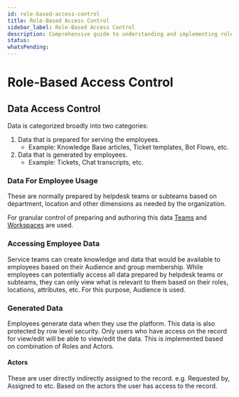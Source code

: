 ```yaml
---
id: role-based-access-control
title: Role-Based Access Control
sidebar_label: Role-Based Access Control
description: Comprehensive guide to understanding and implementing role-based access control in the platform
status: 
whatsPending: 
---
```


# Role-Based Access Control

## Data Access Control

Data is categorized broadly into two categories:
1. Data that is prepared for serving the employees.
    - Example: Knowledge Base articles, Ticket templates, Bot Flows, etc.
2. Data that is generated by employees.
    - Example: Tickets, Chat transcripts, etc.

### Data For Employee Usage
These are normally prepared by helpdesk teams or subteams based on department, location and other dimensions as needed by the organization.

For granular control of preparing and authoring this data [Teams](../teams-management/teams-management-overview) and [Workspaces](../workspace-management/workspace-management-overview) are used.

### Accessing Employee Data

Service teams can create knowledge and data that would be available to employees based on their Audience and group membership. While employees can potentially access all data prepared by helpdesk teams or subteams, they can only view what is relevant to them based on their roles, locations, attributes, etc. For this purpose, Audience is used.

### Generated Data

Employees generate data when they use the platform. This data is also protected by row level security.
 Only users who have access on the record for view/edit will be able to view/edit the data. This is implemented based on combination of Roles and Actors.

#### Actors

These are user directly indirectly assigned to the record. e.g. Requested by, Assigned to etc. Based on the actors the user has access to the record.

